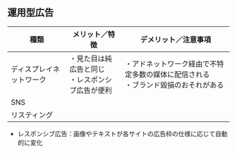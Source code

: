 ## 運用型広告
| 種類                     | メリット／特徴                                                                                                       | デメリット／注意事項                                                           | 
| ------------------------ | -------------------------------------------------------------------------------------------------------------------- | ------------------------------------------------------------------------------ | 
| ディスプレイネットワーク | ・見た目は純広告と同じ<br>・レスポンシブ広告が便利                                                                        | ・アドネットワーク経由で不特定多数の媒体に配信される<br>・ブランド毀損のおそれがある | 
| SNS                      |                                                                                                                      |                                                                                | 
| リスティング             |                                                                                                                      |                                                                                | 
  
- レスポンシブ広告：画像やテキストが各サイトの広告枠の仕様に応じて自動的に変化
